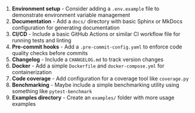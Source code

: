 1. **Environment setup** - Consider adding a `.env.example` file to demonstrate environment variable management
2. **Documentation** - Add a `docs/` directory with basic Sphinx or MkDocs configuration for generating documentation
3. **CI/CD** - Include a basic GitHub Actions or similar CI workflow file for running tests and linting
4. **Pre-commit hooks** - Add a `.pre-commit-config.yaml` to enforce code quality checks before commits
6. **Changelog** - Include a `CHANGELOG.md` to track version changes
7. **Docker** - Add a simple `Dockerfile` and `docker-compose.yml` for containerization
8. **Code coverage** - Add configuration for a coverage tool like `coverage.py`
9. **Benchmarking** - Maybe include a simple benchmarking utility using something like `pytest-benchmark`
10. **Examples directory** - Create an `examples/` folder with more usage examples
